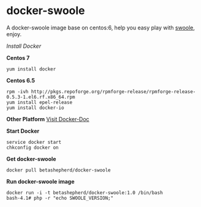 docker-swoole
=============

A docker-swoole image base on centos:6, help you easy play with [swoole](https://github.com/swoole), enjoy.

*Install Docker*

**Centos 7**
```shell
yum install docker
```

**Centos 6.5**

```shell
rpm -ivh http://pkgs.repoforge.org/rpmforge-release/rpmforge-release-0.5.3-1.el6.rf.x86_64.rpm
yum install epel-release
yum install docker-io
```

**Other Platform**
[Visit Docker-Doc](https://docs.docker.com/)


**Start Docker**
```shell
service docker start
chkconfig docker on
```

**Get docker-swoole**
```shell
docker pull betashepherd/docker-swoole
```

**Run docker-swoole image**
```shell
docker run -i -t betashepherd/docker-swoole:1.0 /bin/bash
bash-4.1# php -r "echo SWOOLE_VERSION;"
```
